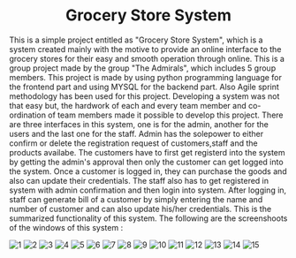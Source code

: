 <h1 align="center">
  <font> Grocery Store System </font>
</h1>

This is a simple project entitled as "Grocery Store System", which is a system created mainly with the motive to provide  an online interface to the grocery stores for 
their easy and smooth operation through online. This is a group project made by the group "The Admirals", which includes 5 group members. This project is made by using 
python programming language for the frontend part and using MYSQL for the backend part. Also Agile sprint methodology has been used for this project. Developing a system 
was not that easy but, the hardwork of each and every team member and co-ordination of team members made it possible to develop  this project. There are three interfaces
in this system, one is for the admin, another for the users and the last one for the staff. Admin has the solepower to either confirm or delete the registration request 
of customers,staff and the products availabe. The customers have to first get registerd into the system by getting the admin's approval then only the customer can  get 
logged into the system. Once a customer is logged in,  they can purchase the goods and also can  update their credentials. The staff also has to get registered in system 
with admin confirmation and then login into system. After logging in, staff can generate bill of a customer by simply entering the name and number of customer and can also
update his/her credentials. This is the summarized functionality of this system. The following are the screenshoots of the windows of this system :


![1](https://user-images.githubusercontent.com/78782394/135725434-94961160-9b1d-4406-89c9-6a8a2cc6b0d2.PNG)
![2](https://user-images.githubusercontent.com/78782394/135725440-37fff019-dc0c-4ae5-9cb7-435ee771888e.PNG)
![3](https://user-images.githubusercontent.com/78782394/135725445-1b516305-9e4b-48f8-8ff0-6f795acd943b.PNG)
![4](https://user-images.githubusercontent.com/78782394/135725448-e49580d4-abed-4318-9bb8-efe6d1f3866a.PNG)
![5](https://user-images.githubusercontent.com/78782394/135725450-2e4a04f9-b4fc-4126-b432-d922393d4e76.PNG)
![6](https://user-images.githubusercontent.com/78782394/135725453-bc134b35-1104-4849-9de9-588a4fa9aad2.PNG)
![7](https://user-images.githubusercontent.com/78782394/135725455-046adc10-afff-4aea-a6da-adf31484ef9e.PNG)
![8](https://user-images.githubusercontent.com/78782394/135725456-f292cff2-a8e9-4915-a5ad-1b4772206350.PNG)
![9](https://user-images.githubusercontent.com/78782394/135725459-04ec9a4c-51dd-44f5-9f76-baa301e5c82a.PNG)
![10](https://user-images.githubusercontent.com/78782394/135725465-f5dc2676-c86b-4f16-9af6-6af9c78e86e2.PNG)
![11](https://user-images.githubusercontent.com/78782394/135725471-a5c5f72e-d371-480c-9a11-a430f174c46a.PNG)
![12](https://user-images.githubusercontent.com/78782394/135725475-cb4e95c0-41ff-4dbf-82d7-5269cd511c31.PNG)
![13](https://user-images.githubusercontent.com/78782394/135725483-776959c1-c559-4b45-a1bd-0af7859c8b40.PNG)
![14](https://user-images.githubusercontent.com/78782394/135725487-532e764d-8c0d-4812-919d-e946498a5b1c.PNG)
![15](https://user-images.githubusercontent.com/78782394/135725489-cd3102bf-d7ce-4e76-b084-bff445b2caa2.PNG)
